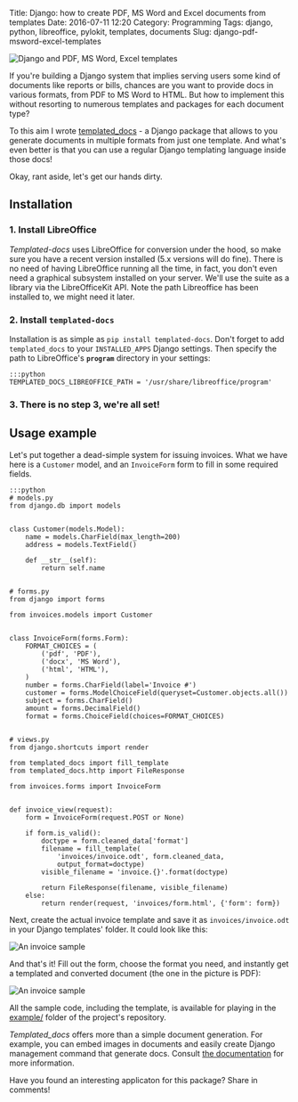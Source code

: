 Title: Django: how to create PDF, MS Word and Excel documents from templates
Date: 2016-07-11 12:20
Category: Programming
Tags: django, python, libreoffice, pylokit, templates, documents
Slug: django-pdf-msword-excel-templates

![Django and PDF, MS Word, Excel templates]({filename}/images/document-formats.png)

<!-- PELICAN_BEGIN_SUMMARY -->
If you're building a Django system that implies serving users some kind of
documents like reports or bills, chances are you want to provide docs in
various formats, from PDF to MS Word to HTML. But how to implement this without
resorting to numerous templates and packages for each document type?

<!-- PELICAN_END_SUMMARY -->

To this aim I wrote [templated_docs][1] - a Django package that
allows to you generate documents in multiple formats from just one template.
And what's even better is that you can use a regular Django templating language
inside those docs!

Okay, rant aside, let's get our hands dirty.

## Installation

### 1. Install LibreOffice

*Templated-docs* uses LibreOffice for conversion under the hood, so make sure
you have a recent version installed (5.x versions will do fine). There is no
need of having LibreOffice running all the time, in fact, you don't even need a
graphical subsystem installed on your server. We'll use the suite as a library
via the LibreOfficeKit API. Note the path Libreoffice has been installed to,
we might need it later.

### 2. Install `templated-docs`

Installation is as simple as `pip install templated-docs`. Don't forget to add
`templated_docs` to your `INSTALLED_APPS` Django settings. Then specify the
path to LibreOffice's **`program`** directory in your settings:

    :::python
    TEMPLATED_DOCS_LIBREOFFICE_PATH = '/usr/share/libreoffice/program'

### 3. There is no step 3, we're all set!

## Usage example

Let's put together a dead-simple system for issuing invoices. What we have here
is a `Customer` model, and an `InvoiceForm` form to fill in some required
fields.

    :::python
    # models.py
    from django.db import models


    class Customer(models.Model):
        name = models.CharField(max_length=200)
        address = models.TextField()

        def __str__(self):
            return self.name


    # forms.py
    from django import forms

    from invoices.models import Customer


    class InvoiceForm(forms.Form):
        FORMAT_CHOICES = (
            ('pdf', 'PDF'),
            ('docx', 'MS Word'),
            ('html', 'HTML'),
        )
        number = forms.CharField(label='Invoice #')
        customer = forms.ModelChoiceField(queryset=Customer.objects.all())
        subject = forms.CharField()
        amount = forms.DecimalField()
        format = forms.ChoiceField(choices=FORMAT_CHOICES)


    # views.py
    from django.shortcuts import render

    from templated_docs import fill_template
    from templated_docs.http import FileResponse

    from invoices.forms import InvoiceForm


    def invoice_view(request):
        form = InvoiceForm(request.POST or None)

        if form.is_valid():
            doctype = form.cleaned_data['format']
            filename = fill_template(
                'invoices/invoice.odt', form.cleaned_data,
                output_format=doctype)
            visible_filename = 'invoice.{}'.format(doctype)

            return FileResponse(filename, visible_filename)
        else:
            return render(request, 'invoices/form.html', {'form': form})


Next, create the actual invoice template and save it as `invoices/invoice.odt` in your
Django templates' folder. It could look like this:

![An invoice sample]({filename}/images/invoice-template.png)

And that's it! Fill out the form, choose the format you need, and instantly get
a templated and converted document (the one in the picture is PDF):

![An invoice sample]({filename}/images/invoice-pdf.png)

All the sample code, including the template, is available for playing in the
[example/][3] folder of the project's repository.

*Templated_docs* offers more than a simple document generation. For example,
you can embed images in documents and easily create Django management command
that generate docs. Consult [the documentation][2] for more information.

Have you found an interesting applicaton for this package? Share in comments!

[1]: https://github.com/alexmorozov/templated-docs
[2]: https://templated-docs.readthedocs.io/en/latest/
[3]: https://github.com/alexmorozov/templated-docs/tree/master/example
